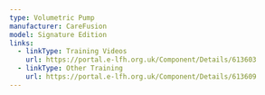 ```yaml
---
type: Volumetric Pump
manufacturer: CareFusion
model: Signature Edition
links:
  - linkType: Training Videos
    url: https://portal.e-lfh.org.uk/Component/Details/613603
  - linkType: Other Training
    url: https://portal.e-lfh.org.uk/Component/Details/613609
---
```

